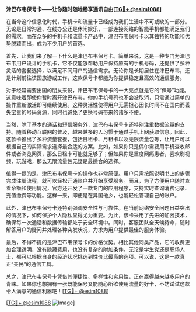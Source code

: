 **津巴布韦保号卡——让你随时随地畅享通讯自由[[TG💪+ @esim1088](https://t.me/s/esim1088)]**

在当今这个信息化时代，手机卡和流量卡已经成为我们生活中不可或缺的一部分。无论是日常沟通、在线办公还是休闲娱乐，一部连接网络的智能手机都能满足我们的需求。而在众多的手机卡和流量卡产品中，津巴布韦保号卡以其独特的功能和优势脱颖而出，成为不少用户的首选。

首先，让我们来了解一下什么是津巴布韦保号卡。简单来说，这是一种专门为津巴布韦用户设计的手机卡，它不仅能够帮助用户保持原有的手机号码，还提供了多种灵活的套餐选择，以满足不同用户的通信需求。无论你是长期居住在津巴布韦，还是计划前往该国旅游或工作，这款保号卡都能为你提供稳定且高效的通信服务。

对于经常需要出国的朋友来说，津巴布韦保号卡的一大亮点就是它的“保号”功能。这意味着即使你暂时离开津巴布韦，你的手机号码也不会被取消，只需通过简单的操作重新激活即可继续使用。这种灵活性使得用户无需担心因长时间不在国内而丢失宝贵的号码资源，同时也避免了更换号码带来的诸多不便。

当然，除了基本的通话和短信服务外，津巴布韦保号卡还特别注重数据流量的支持。随着移动互联网的普及，越来越多的人习惯于通过手机上网获取信息。因此，这款卡推出了多种流量套餐，包括日租卡、月租卡以及无限流量包等，让用户可以根据自己的实际需求选择最合适的方案。比如，如果你只是偶尔需要用手机查收邮件或者浏览网页，那么日租卡可能就足够了；但如果你是重度网瘾患者，喜欢刷视频、玩游戏，那么无限流量包无疑是最适合的选择。

值得一提的是，津巴布韦保号卡的操作也非常简便。用户只需按照说明书上的步骤完成注册流程，就可以轻松开通账户并开始享受服务。而且，为了方便用户随时查看余额和使用情况，官方还开发了一款专门的应用程序，支持实时查询消费记录、充值缴费等功能。这样一来，即便是在异国他乡，也能轻松管理自己的账户。

此外，津巴布韦保号卡还特别强调安全性与可靠性。在当前网络安全问题日益突出的情况下，如何保护个人隐私显得尤为重要。为此，该卡采用了先进的加密技术，确保每一次通话和数据传输都处于安全环境中。同时，客服团队全天候待命，随时解答用户的疑问并处理各种突发状况，力求为用户提供最佳的服务体验。

最后，不得不提的是津巴布韦保号卡的价格优势。相比其他同类产品，它的收费更加合理透明，没有隐藏费用，也没有复杂的附加条件。无论是学生党还是职场人士，都可以根据自身的经济状况挑选到性价比最高的选项。可以说，这是一款真正“亲民”的通信工具。

总之，津巴布韦保号卡凭借其便捷性、多样性和实用性，正在赢得越来越多用户的青睐。如果你也想拥有一张既能保号又能随心所欲使用流量的好卡，不妨试试这款令人满意的通信利器吧！[[TG💪+ @esim1088](https://t.me/s/esim1088)]

[[TG💪+ @esim1088](https://t.me/s/esim1088) ![Image](https://i.postimg.cc/4NQfJmqS/Snipaste-2025-05-13-00-14-12.png)]
